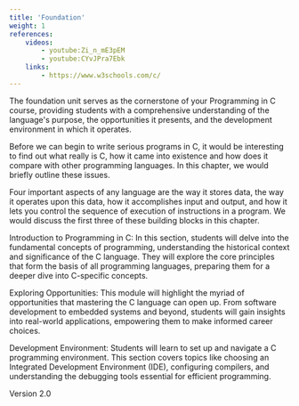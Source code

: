 ```yaml
---
title: 'Foundation'
weight: 1
references:
    videos:
        - youtube:Zi_n_mE3pEM
        - youtube:CYvJPra7Ebk
    links:
        - https://www.w3schools.com/c/
---
```


The foundation unit serves as the cornerstone of your Programming in C course, providing students with a comprehensive understanding of the language's purpose, the opportunities it presents, and the development environment in which it operates.

Before we can begin to write serious programs in C, it would be interesting to find out what really is C, how it came into existence and how does it compare with other programming languages. In this chapter, we would briefly outline these issues.

Four important aspects of any language are the way it stores data, the way it operates upon this data, how it accomplishes input and output, and how it lets you control the sequence of execution of instructions in a program. We would discuss the first three of these building blocks in this chapter.

Introduction to Programming in C:
In this section, students will delve into the fundamental concepts of programming, understanding the historical context and significance of the C language. They will explore the core principles that form the basis of all programming languages, preparing them for a deeper dive into C-specific concepts.

Exploring Opportunities:
This module will highlight the myriad of opportunities that mastering the C language can open up. From software development to embedded systems and beyond, students will gain insights into real-world applications, empowering them to make informed career choices.

Development Environment:
Students will learn to set up and navigate a C programming environment. This section covers topics like choosing an Integrated Development Environment (IDE), configuring compilers, and understanding the debugging tools essential for efficient programming.

Version 2.0
